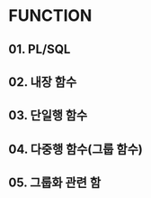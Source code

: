 # **FUNCTION**
## **01. PL/SQL**
## **02. 내장 함수**
## **03. 단일행 함수**
## **04. 다중행 함수(그룹 함수)**
## **05. 그룹화 관련 함**
